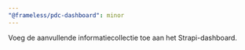 ```yaml
---
"@frameless/pdc-dashboard": minor
---
```


Voeg de aanvullende informatiecollectie toe aan het Strapi-dashboard.
